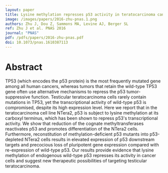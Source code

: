 ```yaml
---
layout: paper
title: Lysine methylation represses p53 activity in teratocarcinoma cancer cells.
image: /images/papers/2016-zhu-pnas.1.png
authors: Zhu J, Dou Z, Sammons MA, Levine AJ, Berger SL
ref: Zhu J et al. PNAS 2016
journal: "PNAS"
pdf: /pdfs/papers/2016-zhu-pnas.pdf
doi: 10.1073/pnas.1610387113
---
```


# Abstract

TP53 (which encodes the p53 protein) is the most frequently mutated gene among all human cancers, whereas tumors that retain the wild-type TP53 gene often use alternative mechanisms to repress the p53 tumor-suppressive function. Testicular teratocarcinoma cells rarely contain mutations in TP53, yet the transcriptional activity of wild-type p53 is compromised, despite its high expression level. Here we report that in the teratocarcinoma cell line NTera2, p53 is subject to lysine methylation at its carboxyl terminus, which has been shown to repress p53's transcriptional activity. We show that reduction of the cognate methyltransferases reactivates p53 and promotes differentiation of the NTera2 cells. Furthermore, reconstitution of methylation-deficient p53 mutants into p53-depleted NTera2 cells results in elevated expression of p53 downstream targets and precocious loss of pluripotent gene expression compared with re-expression of wild-type p53. Our results provide evidence that lysine methylation of endogenous wild-type p53 represses its activity in cancer cells and suggest new therapeutic possibilities of targeting testicular teratocarcinoma.